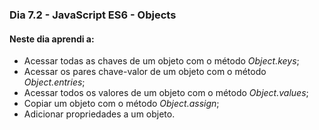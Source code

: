 ### Dia 7.2 - JavaScript ES6 - Objects

#### Neste dia aprendi a:

- Acessar todas as chaves de um objeto com o método _Object.keys_;
- Acessar os pares chave-valor de um objeto com o método _Object.entries_;
- Acessar todos os valores de um objeto com o método _Object.values_;
- Copiar um objeto com o método _Object.assign_;
- Adicionar propriedades a um objeto.